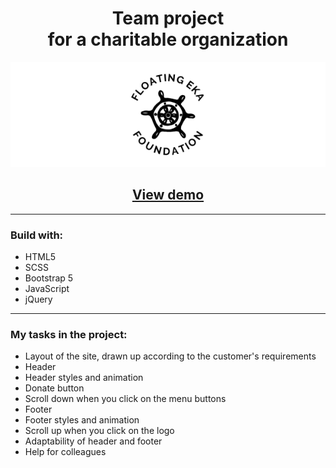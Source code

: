 # <center> Team project <center> for a charitable organization

![logo](https://github.com/ssstvch/charity_organization/blob/main/dist/assets/images/logo_for_readme.png)

## <center> [View demo](https://ssstvch.github.io/charity_organization/)

---

### Build with:

- HTML5
- SCSS
- Bootstrap 5
- JavaScript
- jQuery

---

### My tasks in the project:

- Layout of the site, drawn up according to the customer's requirements
- Header
- Header styles and animation
- Donate button
- Scroll down when you click on the menu buttons
- Footer
- Footer styles and animation
- Scroll up when you click on the logo
- Adaptability of header and footer
- Help for colleagues
